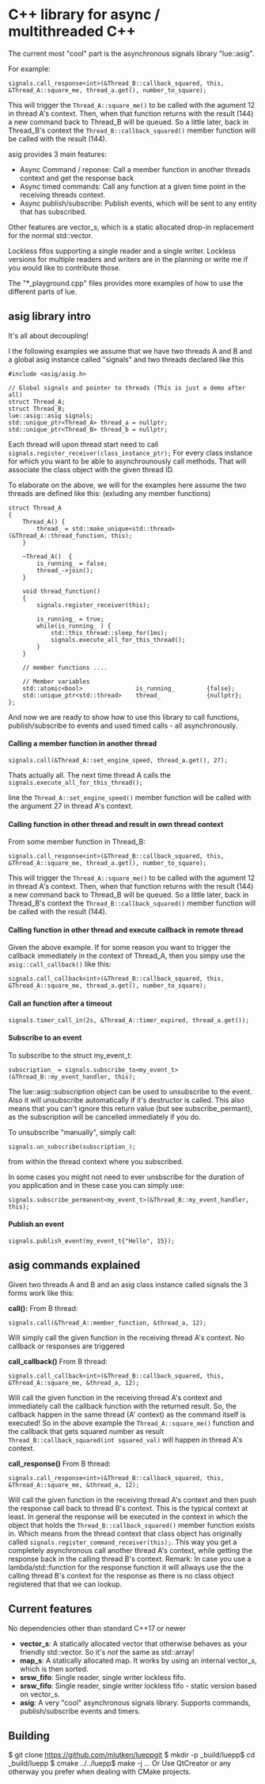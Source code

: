 C++ library for async / multithreaded C++
==========================================
The current most "cool" part is the asynchronous signals library "lue::asig".

For example:

```signals.call_response<int>(&Thread_B::callback_squared, this, &Thread_A::square_me, thread_a.get(), number_to_square); ```

This will trigger the `Thread_A::square_me()` to be called with the agument 12 in thread A's context. 
Then, when that function returns with the result (144) a new command back to Thread_B will be queued. 
So a little later, back in Thread_B's context the `Thread_B::callback_squared()` member function will be 
called with the result (144).



asig provides 3 main features:
 - Async Command / reponse: Call a member function in another threads context and get the response back 
 - Async timed commands: Call any function at a given time point in the receiving threads context.
 - Async publish/subscribe: Publish events, which will be sent to any entity that has subscribed.  


Other features are vector_s, which is a static allocated drop-in replacement 
for the normal std::vector. 

Lockless fifos supporting a single reader and a single writer. Lockless versions 
for multiple readers and writers are in the planning or write me if you would like to 
contribute those.

The "*_playground.cpp" files provides more examples of how to use the different parts of lue.

asig library intro
------------------
It's all about decoupling!

I the following examples we assume that we have two threads 
A and B and a global asig instance called "signals" and two threads
declared like this 
```
#include <asig/asig.h>

// Global signals and pointer to threads (This is just a demo after all)
struct Thread_A;
struct Thread_B;
lue::asig::asig signals;
std::unique_ptr<Thread_A> thread_a = nullptr;
std::unique_ptr<Thread_B> thread_b = nullptr;
```

Each thread will upon thread start need to call 
	`signals.register_receiver(class_instance_ptr);`
For every class instance for which you want to be able to asynchrounously call methods.
That will associate the class object with the given thread ID.

To elaborate on the above, we will for the examples here assume 
the two threads are defined like this:
(exluding any member functions)
```
struct Thread_A
{
	Thread_A() {
		thread_ = std::make_unique<std::thread>(&Thread_A::thread_function, this);
	}

	~Thread_A()  {
		is_running_ = false;
		thread_->join();
	}

	void thread_function()
	{
		signals.register_receiver(this);

		is_running_ = true;
		while(is_running_ ) {
			std::this_thread::sleep_for(1ms); 
			signals.execute_all_for_this_thread();
		}
	}

	// member functions ....

	// Member variables
	std::atomic<bool>               is_running_         {false};
	std::unique_ptr<std::thread>    thread_             {nullptr};
};
```

And now we are ready to show how to use this library to call functions, 
publish/subscribe to events and used timed calls - all asynchronously.
	

#### Calling a member function in another thread
``` signals.call(&Thread_A::set_engine_speed, thread_a.get(), 27); ```

Thats actually all. The next time thread A calls the 
```signals.execute_all_for_this_thread();```

line the `Thread_A::set_engine_speed()` member function will be called with the argument 27 in 
thread A's context.

#### Calling function in other thread and result in own thread context
From some member function in Thread_B:

```signals.call_response<int>(&Thread_B::callback_squared, this, &Thread_A::square_me, thread_a.get(), number_to_square); ```

This will trigger the `Thread_A::square_me()` to be called with the agument 12 in thread A's context. 
Then, when that function returns with the result (144) a new command back to Thread_B will be queued. 
So a little later, back in Thread_B's context the `Thread_B::callback_squared()` member function will be 
called with the result (144).

#### Calling function in other thread and execute callback in remote thread
Given the above example. If for some reason you want to trigger the callback 
immediately in the context of Thread_A, then you simpy use the `asig::call_callback()`
like this:

```signals.call_callback<int>(&Thread_B::callback_squared, this, &Thread_A::square_me, thread_a.get(), number_to_square); ```


#### Call an function after a timeout

```signals.timer_call_in(2s, &Thread_A::timer_expired, thread_a.get());```


#### Subscribe to an event
To subscribe to the struct my_event_t:

```subscription_ = signals.subscribe_to<my_event_t>(&Thread_B::my_event_handler, this);```

The lue::asig::subscription object can be used to unsubscribe to the event. Also it 
will unsubscribe automatically if it's destructor is called. 
This also means that you can't ignore this return value (but see subscribe_permant), 
as the subscription will be cancelled immediately if you do.

To unsubscribe "manually", simply call:

```signals.un_subscribe(subscription_);``` 

from within the thread context where you subscribed.

In some cases you might not need to ever unsbscribe for the duration of 
you application and in these case you can simply use:


```signals.subscribe_permanent<my_event_t>(&Thread_B::my_event_handler, this);```


#### Publish an event

```signals.publish_event(my_event_t{"Hello", 15});```


asig commands explained
-----------------------
Given two threads A and B and an asig class instance called signals
the 3 forms work like this:

**call():** 
From B thread:

```signals.call(&Thread_A::member_function, &thread_a, 12);```

Will simply call the given function in the receiving thread A's context.
No callback or responses are triggered

**call_callback()**
From B thread:

```signals.call_callback<int>(&Thread_B::callback_squared, this, &Thread_A::square_me, &thread_a, 12);```

Will call the given function in the receiving thread A's context
and immediately call the callback function with the returned result.
So, the callback happen in the same thread (A' context) as the command itself is executed!
So in the above example the `Thread_A::square_me()` function and the callback that gets
squared number as result `Thread_B::callback_squared(int squared_val)` will happen
in thread A's context.

**call_response()**
From B thread:

```signals.call_response<int>(&Thread_B::callback_squared, this, &Thread_A::square_me, &thread_a, 12);```

Will call the given function in the receiving thread A's context
and then push the response call back to thread B's context. This is the typical context at least.
In general the response will be executed in the context in which the object that holds the
`Thread_B::callback_squared()` member function exists in. Which means from the thread context
that class object has originally called `signals.register_command_receiver(this);`.
This way you get a completely asynchronous call another thread A's context,
while getting the response back in the calling thread B's context.
Remark: In case you use a lambda/std::function for the response function it will
allways use the the calling thread B's context for the response as there is no
class object registered that that we can lookup.


Current features
----------------
No dependencies other than standard C++17 or newer

- **vector_s**: A statically allocated vector that otherwise behaves as your friendly std::vector.
  So it's _not_ the same as std::array!
- **map_s**: A statically allocated map. It works by using an internal vector_s, which is then sorted.
- **srsw_fifo**: Single reader, single writer lockless fifo.
- **srsw_fifo**: Single reader, single writer lockless fifo - static version based on vector_s.
- **asig**: A very "cool" asynchronous signals library. Supports commands, publish/subscribe events and timers. 


Building
--------
$ git clone https://github.com/mlutken/lueppgit
$ mkdir -p _build/luepp$ cd _build/luepp
$ cmake ../../luepp$ make -j
...
Or Use QtCreator or any otherway you prefer when dealing with CMake projects.



